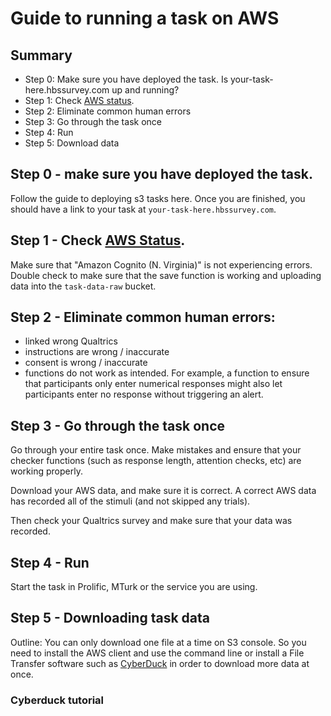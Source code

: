 # Guide to running a task on AWS

## Summary

- Step 0: Make sure you have deployed the task. Is your-task-here.hbssurvey.com up and running? 
- Step 1: Check [AWS status](https://status.aws.amazon.com/). 
- Step 2: Eliminate common human errors
- Step 3: Go through the task once
- Step 4: Run
- Step 5: Download data


## Step 0 - make sure you have deployed the task.
Follow the guide to deploying s3 tasks here. Once you are finished, you should have a link to your task at `your-task-here.hbssurvey.com`. 

## Step 1 - Check [AWS Status](https://status.aws.amazon.com/).
Make sure that "Amazon Cognito (N. Virginia)" is not experiencing errors. Double check to make sure that the save function is working and uploading data into the `task-data-raw` bucket. 

## Step 2 - Eliminate common human errors:

  - linked wrong Qualtrics
  - instructions are wrong / inaccurate
  - consent is wrong / inaccurate
  - functions do not work as intended. For example, a function to ensure that participants only enter numerical responses might also let participants enter no response without triggering an alert.
  
## Step 3 - Go through the task once
Go through your entire task once. Make mistakes and ensure that your checker functions (such as response length, attention checks, etc) are working properly.

Download your AWS data, and make sure it is correct. A correct AWS data has recorded all of the stimuli (and not skipped any trials).

Then check your Qualtrics survey and make sure that your data was recorded.

## Step 4 - Run

Start the task in Prolific, MTurk or the service you are using.

## Step 5 - Downloading task data

Outline: You can only download one file at a time on S3 console. So you need to install the AWS client and use the command line or install a File Transfer software such as [CyberDuck](https://cyberduck.io/) in order to download more data at once.

### Cyberduck tutorial
